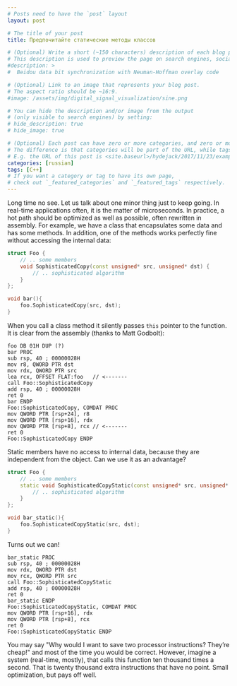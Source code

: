```yaml
---
# Posts need to have the `post` layout
layout: post

# The title of your post
title: Предпочитайте статические методы классов

# (Optional) Write a short (~150 characters) description of each blog post.
# This description is used to preview the page on search engines, social media, etc.
#description: >
#  Beidou data bit synchronization with Neuman-Hoffman overlay code

# (Optional) Link to an image that represents your blog post.
# The aspect ratio should be ~16:9.
#image: /assets/img/digital_signal_visualization/sine.png

# You can hide the description and/or image from the output
# (only visible to search engines) by setting:
# hide_description: true
# hide_image: true

# (Optional) Each post can have zero or more categories, and zero or more tags.
# The difference is that categories will be part of the URL, while tags will not.
# E.g. the URL of this post is <site.baseurl>/hydejack/2017/11/23/example-content/
categories: [russian]
tags: [C++]
# If you want a category or tag to have its own page,
# check out `_featured_categories` and `_featured_tags` respectively.
---
```


Long time no see. Let us talk about one minor thing just to keep going.
In real-time applications often, it is the matter of microseconds. In practice, a hot path should be optimized as well as possible, often rewritten in assembly. For example, we have a class that encapsulates some data and has some methods. In addition, one of the methods works perfectly fine without accessing the internal data: 

```cpp
struct Foo {
    // .. some members
    void SophisticatedCopy(const unsigned* src, unsigned* dst) {
        // .. sophisticated algorithm
    }
};

void bar(){
    foo.SophisticatedCopy(src, dst);
}
```

When you call a class method it silently passes ```this``` pointer to the function. It is clear from the assembly (thanks to Matt Godbolt):

```assembly
foo DB 01H DUP (?)
bar PROC
sub rsp, 40 ; 00000028H
mov r8, QWORD PTR dst
mov rdx, QWORD PTR src
lea rcx, OFFSET FLAT:foo   // <-------
call Foo::SophisticatedCopy
add rsp, 40 ; 00000028H
ret 0
bar ENDP
Foo::SophisticatedCopy, COMDAT PROC
mov QWORD PTR [rsp+24], r8
mov QWORD PTR [rsp+16], rdx
mov QWORD PTR [rsp+8], rcx // <-------
ret 0
Foo::SophisticatedCopy ENDP
```

Static members have no access to internal data, because they are independent from the object. Can we use it as an advantage? 

```cpp
struct Foo {
    // .. some members
    static void SophisticatedCopyStatic(const unsigned* src, unsigned* dst) {
        // .. sophisticated algorithm
    }
};

void bar_static(){
    foo.SophisticatedCopyStatic(src, dst);
}
```

Turns out we can!

```assembly
bar_static PROC
sub rsp, 40 ; 00000028H
mov rdx, QWORD PTR dst
mov rcx, QWORD PTR src
call Foo::SophisticatedCopyStatic
add rsp, 40 ; 00000028H
ret 0
bar_static ENDP
Foo::SophisticatedCopyStatic, COMDAT PROC
mov QWORD PTR [rsp+16], rdx
mov QWORD PTR [rsp+8], rcx
ret 0
Foo::SophisticatedCopyStatic ENDP
```

You may say "Why would I want to save two processor instructions? They’re cheap!" and most of the time you would be correct. However, imagine a system (real-time, mostly), that calls this function ten thousand times a second. That is twenty thousand extra instructions that have no point. Small optimization, but pays off well.
